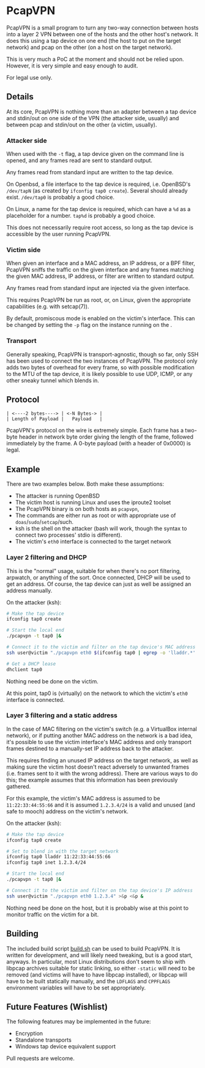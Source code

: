 PcapVPN
=======

PcapVPN is a small program to turn any two-way connection between hosts into
a layer 2 VPN between one of the hosts and the other host's network.  It does
this using a tap device on one end (the host to put on the target network) and
pcap on the other (on a host on the target network).

This is very much a PoC at the moment and should not be relied upon.  However,
it is very simple and easy enough to audit.

For legal use only.


Details
-------
At its core, PcapVPN is nothing more than an adapter between a tap device and
stdin/out on one side of the VPN (the attacker side, usually) and between pcap
and stdin/out on the other (a victim, usually).

### Attacker side
When used with the `-t` flag, a tap device given on the command line is opened,
and any frames read are sent to standard output.

Any frames read from standard input are written to the tap device.

On Openbsd, a file interface to the tap device is required, i.e. OpenBSD's
`/dev/tapN` (as created by `ifconfig tap0 create`).  Several should already
exist.  `/dev/tap0` is probably a good choice.

On Linux, a name for the tap device is required, which can have a `%d` as a
placeholder for a number.  `tap%d` is probably a good choice.

This does not necessarily require root access, so long as the tap device is
accessible by the user running PcapVPN.

### Victim side
When given an interface and a MAC address, an IP address, or a BPF filter,
PcapVPN sniffs the traffic on the given interface and any frames matching the
given MAC address, IP address, or filter are written to standard output.

Any frames read from standard input are injected via the given interface.

This requires PcapVPN be run as root, or, on Linux, given the appropriate
capabilities (e.g. with setcap(7)).

By default, promiscous mode is enabled on the victim's interface.  This can
be changed by setting the `-p` flag on the instance running on the .

### Transport
Generally speaking, PcapVPN is transport-agnostic, though so far, only SSH
has been used to connect the two instances of PcapVPN.  The protocol only adds
two bytes of overhead for every frame, so with possible modification to the MTU
of the tap device, it is likely possible to use UDP, ICMP, or any other sneaky
tunnel which blends in.


Protocol
--------
```
| <----2 bytes----> | <-N Bytes-> |
| Length of Payload |   Payload   |
```
PcapVPN's protocol on the wire is extremely simple.  Each frame has a two-byte
header in network byte order giving the length of the frame, followed
immediately by the frame.  A 0-byte payload (with a header of 0x0000) is legal.

Example
-------
There are two examples below.  Both make these assumptions:
- The attacker is running OpenBSD
- The victim host is running Linux and uses the iproute2 toolset
- The PcapVPN binary is on both hosts as `pcapvpn`,
- The commands are either run as root or with appropriate use of
`doas`/`sudo`/`setcap`/such.
- ksh is the shell on the attacker (bash will work, though the syntax to
connect two processes' stdio is different).
- The victim's `eth0` interface is connected to the target network 

### Layer 2 filtering and DHCP
This is the "normal" usage, suitable for when there's no port filtering,
arpwatch, or anything of the sort.  Once connected, DHCP will be used to get an
address.  Of course, the tap device can just as well be assigned an address
manually.

On the attacker (ksh):
```sh
# Make the tap device
ifconfig tap0 create

# Start the local end
./pcapvpn -t tap0 |&

# Connect it to the victim and filter on the tap device's MAC address
ssh user@victim "./pcapvpn eth0 $(ifconfig tap0 | egrep -o 'lladdr.*' | cut -f 2 -d ' ')" >&p <&p &

# Get a DHCP lease
dhclient tap0
```
Nothing need be done on the victim.

At this point, tap0 is (virtually) on the network to which the victim's `eth0`
interface is connected.

### Layer 3 filtering and a static address
In the case of MAC filtering on the victim's switch (e.g. a VirtualBox internal
network), or if putting another MAC address on the network is a bad idea, it's
possible to use the victim interface's MAC address and only transport frames
destined to a manually-set IP address back to the attacker.

This requires finding an unused IP address on the target network, as well as
making sure the victim host doesn't react adversely to unwanted frames (i.e.
frames sent to it with the wrong address).  There are various ways to do this;
the example assumes that this information has been previously gathered.

For this example, the victim's MAC address is assumed to be `11:22:33:44:55:66`
and it is assumed `1.2.3.4/24` is a valid and unused (and safe to mooch)
address on the victim's network.

On the attacker (ksh):
```sh
# Make the tap device
ifconfig tap0 create

# Set to blend in with the target network
ifconfig tap0 lladdr 11:22:33:44:55:66
ifconfig tap0 inet 1.2.3.4/24

# Start the local end
./pcapvpn -t tap0 |&

# Connect it to the victim and filter on the tap device's IP address
ssh user@victim "./pcapvpn eth0 1.2.3.4" >&p <&p &
```
Nothing need be done on the host, but it is probably wise at this point to
monitor traffic on the victim for a bit.


Building
--------
The included build script [build.sh](./build.sh) can be used to build PcapVPN.
It is written for development, and will likely need tweaking, but is a good
start, anyways.  In particular, most Linux distributions don't seem to ship
with libpcap archives suitable for static linking, so either `-static` will
need to be removed (and victims will have to have libpcap installed), or
libpcap will have to be built statically manually, and the `LDFLAGS` and
`CPPFLAGS` environment variables will have to be set appropriately.


Future Features (Wishlist)
--------------------------
The following features may be implemented in the future:
- Encryption
- Standalone transports
- Windows tap device equivalent support

Pull requests are welcome.
